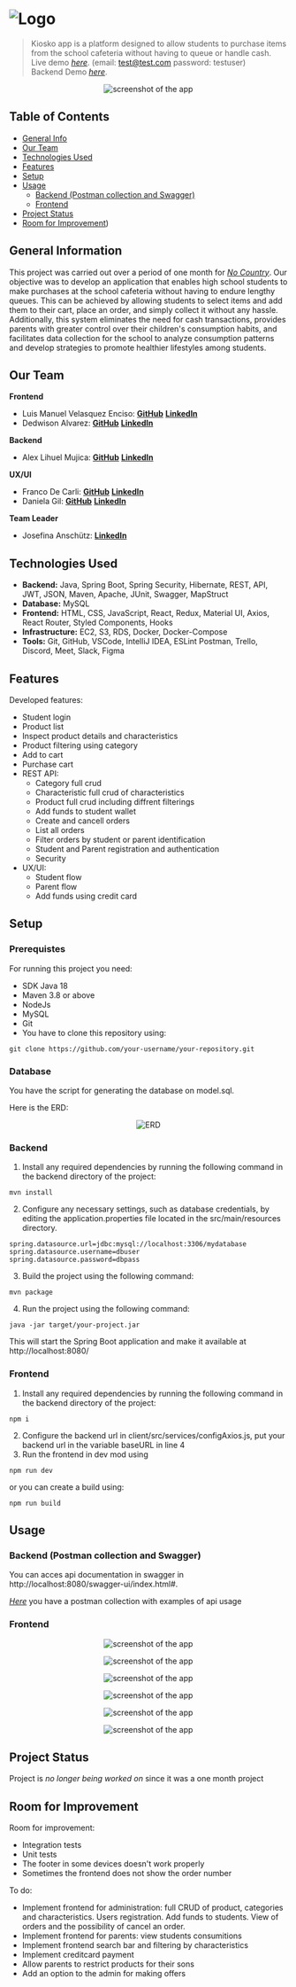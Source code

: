 # ![Logo](./img/Group.png)

> Kiosko app is a platform designed to allow students to purchase items from the school cafeteria without having to queue or handle cash.
> Live demo [_here_](https://www.example.com). (email: test@test.com password: testuser)  
> Backend Demo [_here_](https://www.example.com).

<p align="center">
  <img src="https://github.com/No-Country/C9-24T-JavaReact/blob/main/img/inicio.png" alt="screenshot of the app"/>
</p>

## Table of Contents
* [General Info](#general-information)
* [Our Team](#our-team)
* [Technologies Used](#technologies-used)
* [Features](#features)
* [Setup](#setup)
* [Usage](#usage)
  * [Backend (Postman collection and Swagger)](#backend-postman-collection-and-swagger)
  * [Frontend](#frontend-1)
* [Project Status](#project-status)
* [Room for Improvement](#room-for-improvement))

## General Information
This project was carried out over a period of one month for [_No Country_](https://www.nocountry.tech/perfilesit). Our objective was to develop an application that enables high school students to make purchases at the school cafeteria without having to endure lengthy queues. This can be achieved by allowing students to select items and add them to their cart, place an order, and simply collect it without any hassle. Additionally, this system eliminates the need for cash transactions, provides parents with greater control over their children's consumption habits, and facilitates data collection for the school to analyze consumption patterns and develop strategies to promote healthier lifestyles among students.

## Our Team
**Frontend**
- Luis Manuel Velasquez Enciso: [**GitHub**](https://github.com/luisvelark) [**LinkedIn**](https://www.linkedin.com/in/luisvelark)
- Dedwison Alvarez: [**GitHub**](https://www.example.com) [**LinkedIn**](https://www.example.com)

**Backend**
- Alex Lihuel Mujica: [**GitHub**](https://github.com/LihuelMujica) [**LinkedIn**](https://www.linkedin.com/in/lihuelmujica)

**UX/UI**
- Franco De Carli: [**GitHub**](https://www.example.com) [**LinkedIn**](https://www.example.com)
- Daniela Gil: [**GitHub**](https://www.example.com) [**LinkedIn**](https://www.example.com)

**Team Leader**
- Josefina Anschütz: [**LinkedIn**](https://www.linkedin.com/in/josefina-anschutz/)

## Technologies Used
- **Backend:** Java, Spring Boot, Spring Security, Hibernate, REST, API, JWT, JSON, Maven, Apache, JUnit, Swagger, MapStruct
- **Database:** MySQL
- **Frontend:** HTML, CSS, JavaScript, React, Redux, Material UI, Axios, React Router, Styled Components, Hooks
- **Infrastructure:** EC2, S3, RDS, Docker, Docker-Compose
- **Tools:** Git, GitHub, VSCode, IntelliJ IDEA, ESLint Postman, Trello, Discord, Meet, Slack, Figma

## Features
Developed features:

- Student login
- Product list
- Inspect product details and characteristics
- Product filtering using category
- Add to cart
- Purchase cart
- REST API:
  - Category full crud
  - Characteristic full crud of characteristics
  - Product full crud including diffrent filterings
  - Add funds to student wallet
  - Create and cancell orders
  - List all orders
  - Filter orders by student or parent identification 
  - Student and Parent registration and authentication
  - Security
- UX/UI:
  - Student flow
  - Parent flow
  - Add funds using credit card 
 
## Setup
### Prerequistes
For running this project you need:
- SDK Java 18
- Maven 3.8 or above
- NodeJs
- MySQL
- Git
- You have to clone this repository using: 
```console
git clone https://github.com/your-username/your-repository.git
```
### Database
You have the script for generating the database on model.sql. 

Here is the ERD: 
<p align="center">
  <img src="https://github.com/No-Country/C9-24T-JavaReact/blob/main/img/ERD.png" alt="ERD"/>
</p>

### Backend
1. Install any required dependencies by running the following command in the backend directory of the project:
```console
mvn install
```
2. Configure any necessary settings, such as database credentials, by editing the application.properties file located in the src/main/resources directory.
```console
spring.datasource.url=jdbc:mysql://localhost:3306/mydatabase
spring.datasource.username=dbuser
spring.datasource.password=dbpass
```
3. Build the project using the following command:
```console
mvn package
```
4. Run the project using the following command:
```console
java -jar target/your-project.jar
```

This will start the Spring Boot application and make it available at http://localhost:8080/

### Frontend
1. Install any required dependencies by running the following command in the backend directory of the project:
```console
npm i
```
2. Configure the backend url in client/src/services/configAxios.js, put your backend url in the variable baseURL in line 4
3. Run the frontend in dev mod using
```console
npm run dev
```
or you can create a build using:
```console
npm run build
```
## Usage

### Backend (Postman collection and Swagger)
You can acces api documentation in swagger in http://localhost:8080/swagger-ui/index.html#.

[_Here_](https://elements.getpostman.com/redirect?entityId=18775030-f492f3cd-2492-4dac-9182-a3eebfb888c1&entityType=collection) you have a postman collection with examples of api usage

### Frontend
<p align="center">
  <img src="https://github.com/No-Country/C9-24T-JavaReact/blob/main/img/userflow1.png" alt="screenshot of the app"/>
</p>
<p align="center">
  <img src="https://github.com/No-Country/C9-24T-JavaReact/blob/main/img/userflow2.png" alt="screenshot of the app"/>
</p>
<p align="center">
  <img src="https://github.com/No-Country/C9-24T-JavaReact/blob/main/img/userflow3.png" alt="screenshot of the app"/>
</p>
<p align="center">
  <img src="https://github.com/No-Country/C9-24T-JavaReact/blob/main/img/userflow4.png" alt="screenshot of the app"/>
</p>
<p align="center">
  <img src="https://github.com/No-Country/C9-24T-JavaReact/blob/main/img/userflow5.png" alt="screenshot of the app"/>
</p>
<p align="center">
  <img src="https://github.com/No-Country/C9-24T-JavaReact/blob/main/img/userflow6.png" alt="screenshot of the app"/>
</p>


## Project Status

Project is _no longer being worked on_ since it was a one month project

## Room for Improvement
Room for improvement:
- Integration tests
- Unit tests
- The footer in some devices doesn't work properly
- Sometimes the frontend does not show the order number

To do: 
- Implement frontend for administration: full CRUD of product, categories and characteristics. Users registration. Add funds to students. View of orders and the possibility of cancel an order.
- Implement frontend for parents: view students consumitions
- Implement frontend search bar and filtering by characteristics
- Implement creditcard payment
- Allow parents to restrict products for their sons
- Add an option to the admin for making offers
